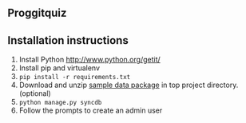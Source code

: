 Proggitquiz
-----------

## Installation instructions

1. Install Python http://www.python.org/getit/
2. Install pip and virtualenv
3. `pip install -r requirements.txt`
4. Download and unzip [sample data package](https://dl.dropboxusercontent.com/u/6314490/pq_sample_data.tar.gz) in top project directory. (optional)
5. `python manage.py syncdb`
6. Follow the prompts to create an admin user

